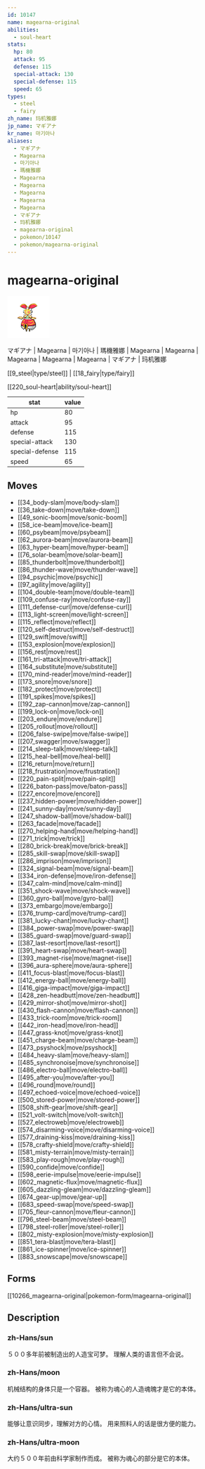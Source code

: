 ```yaml
---
id: 10147
name: magearna-original
abilities:
  - soul-heart
stats:
  hp: 80
  attack: 95
  defense: 115
  special-attack: 130
  special-defense: 115
  speed: 65
types:
  - steel
  - fairy
zh_name: 玛机雅娜
jp_name: マギアナ
kr_name: 마기아나
aliases:
  - マギアナ
  - Magearna
  - 마기아나
  - 瑪機雅娜
  - Magearna
  - Magearna
  - Magearna
  - Magearna
  - Magearna
  - マギアナ
  - 玛机雅娜
  - magearna-original
  - pokemon/10147
  - pokemon/magearna-original
---
```

# magearna-original

![](https://raw.githubusercontent.com/PokeAPI/sprites/master/sprites/pokemon/10147.png)

マギアナ | Magearna | 마기아나 | 瑪機雅娜 | Magearna | Magearna | Magearna | Magearna | Magearna | マギアナ | 玛机雅娜

[[9_steel|type/steel]] | [[18_fairy|type/fairy]]

[[220_soul-heart|ability/soul-heart]]

|stat|value|
|---|---|
|hp|80|
|attack|95|
|defense|115|
|special-attack|130|
|special-defense|115|
|speed|65|


## Moves

- [[34_body-slam|move/body-slam]]
- [[36_take-down|move/take-down]]
- [[49_sonic-boom|move/sonic-boom]]
- [[58_ice-beam|move/ice-beam]]
- [[60_psybeam|move/psybeam]]
- [[62_aurora-beam|move/aurora-beam]]
- [[63_hyper-beam|move/hyper-beam]]
- [[76_solar-beam|move/solar-beam]]
- [[85_thunderbolt|move/thunderbolt]]
- [[86_thunder-wave|move/thunder-wave]]
- [[94_psychic|move/psychic]]
- [[97_agility|move/agility]]
- [[104_double-team|move/double-team]]
- [[109_confuse-ray|move/confuse-ray]]
- [[111_defense-curl|move/defense-curl]]
- [[113_light-screen|move/light-screen]]
- [[115_reflect|move/reflect]]
- [[120_self-destruct|move/self-destruct]]
- [[129_swift|move/swift]]
- [[153_explosion|move/explosion]]
- [[156_rest|move/rest]]
- [[161_tri-attack|move/tri-attack]]
- [[164_substitute|move/substitute]]
- [[170_mind-reader|move/mind-reader]]
- [[173_snore|move/snore]]
- [[182_protect|move/protect]]
- [[191_spikes|move/spikes]]
- [[192_zap-cannon|move/zap-cannon]]
- [[199_lock-on|move/lock-on]]
- [[203_endure|move/endure]]
- [[205_rollout|move/rollout]]
- [[206_false-swipe|move/false-swipe]]
- [[207_swagger|move/swagger]]
- [[214_sleep-talk|move/sleep-talk]]
- [[215_heal-bell|move/heal-bell]]
- [[216_return|move/return]]
- [[218_frustration|move/frustration]]
- [[220_pain-split|move/pain-split]]
- [[226_baton-pass|move/baton-pass]]
- [[227_encore|move/encore]]
- [[237_hidden-power|move/hidden-power]]
- [[241_sunny-day|move/sunny-day]]
- [[247_shadow-ball|move/shadow-ball]]
- [[263_facade|move/facade]]
- [[270_helping-hand|move/helping-hand]]
- [[271_trick|move/trick]]
- [[280_brick-break|move/brick-break]]
- [[285_skill-swap|move/skill-swap]]
- [[286_imprison|move/imprison]]
- [[324_signal-beam|move/signal-beam]]
- [[334_iron-defense|move/iron-defense]]
- [[347_calm-mind|move/calm-mind]]
- [[351_shock-wave|move/shock-wave]]
- [[360_gyro-ball|move/gyro-ball]]
- [[373_embargo|move/embargo]]
- [[376_trump-card|move/trump-card]]
- [[381_lucky-chant|move/lucky-chant]]
- [[384_power-swap|move/power-swap]]
- [[385_guard-swap|move/guard-swap]]
- [[387_last-resort|move/last-resort]]
- [[391_heart-swap|move/heart-swap]]
- [[393_magnet-rise|move/magnet-rise]]
- [[396_aura-sphere|move/aura-sphere]]
- [[411_focus-blast|move/focus-blast]]
- [[412_energy-ball|move/energy-ball]]
- [[416_giga-impact|move/giga-impact]]
- [[428_zen-headbutt|move/zen-headbutt]]
- [[429_mirror-shot|move/mirror-shot]]
- [[430_flash-cannon|move/flash-cannon]]
- [[433_trick-room|move/trick-room]]
- [[442_iron-head|move/iron-head]]
- [[447_grass-knot|move/grass-knot]]
- [[451_charge-beam|move/charge-beam]]
- [[473_psyshock|move/psyshock]]
- [[484_heavy-slam|move/heavy-slam]]
- [[485_synchronoise|move/synchronoise]]
- [[486_electro-ball|move/electro-ball]]
- [[495_after-you|move/after-you]]
- [[496_round|move/round]]
- [[497_echoed-voice|move/echoed-voice]]
- [[500_stored-power|move/stored-power]]
- [[508_shift-gear|move/shift-gear]]
- [[521_volt-switch|move/volt-switch]]
- [[527_electroweb|move/electroweb]]
- [[574_disarming-voice|move/disarming-voice]]
- [[577_draining-kiss|move/draining-kiss]]
- [[578_crafty-shield|move/crafty-shield]]
- [[581_misty-terrain|move/misty-terrain]]
- [[583_play-rough|move/play-rough]]
- [[590_confide|move/confide]]
- [[598_eerie-impulse|move/eerie-impulse]]
- [[602_magnetic-flux|move/magnetic-flux]]
- [[605_dazzling-gleam|move/dazzling-gleam]]
- [[674_gear-up|move/gear-up]]
- [[683_speed-swap|move/speed-swap]]
- [[705_fleur-cannon|move/fleur-cannon]]
- [[796_steel-beam|move/steel-beam]]
- [[798_steel-roller|move/steel-roller]]
- [[802_misty-explosion|move/misty-explosion]]
- [[851_tera-blast|move/tera-blast]]
- [[861_ice-spinner|move/ice-spinner]]
- [[883_snowscape|move/snowscape]]

## Forms



[[10266_magearna-original|pokemon-form/magearna-original]]

## Description

### zh-Hans/sun

５００多年前被制造出的人造宝可梦。
理解人类的语言但不会说。

### zh-Hans/moon

机械结构的身体只是一个容器。
被称为魂心的人造魂魄才是它的本体。

### zh-Hans/ultra-sun

能够让意识同步，理解对方的心情。
用来照料人的话是很方便的能力。

### zh-Hans/ultra-moon

大约５００年前由科学家制作而成。
被称为魂心的部分是它的本体。

